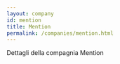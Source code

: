 ```yaml
---
layout: company
id: mention
title: Mention
permalink: /companies/mention.html
---
```


Dettagli della compagnia Mention